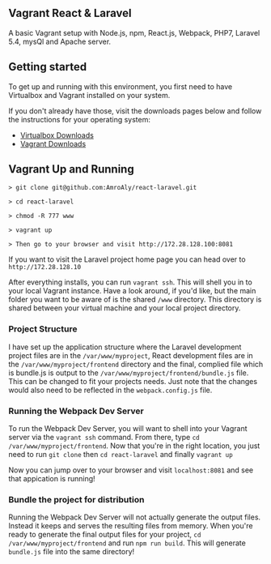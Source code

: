 ## Vagrant React & Laravel
A basic Vagrant setup with Node.js, npm, React.js, Webpack, PHP7, Laravel 5.4, mysQl and Apache server.

## Getting started

To get up and running with this environment, you first need to have Virtualbox and Vagrant installed on your system.


If you don't already have those, visit the downloads pages below and follow the instructions for your operating system:

* [Virtualbox Downloads](https://www.virtualbox.org/wiki/Downloads)
* [Vagrant Downloads](https://www.vagrantup.com/downloads.html)

## Vagrant Up and Running
```
> git clone git@github.com:AmroAly/react-laravel.git

> cd react-laravel

> chmod -R 777 www

> vagrant up

> Then go to your browser and visit http://172.28.128.100:8081
```
If you want to visit the Laravel project home page you can head over to `http://172.28.128.10`

After everything installs, you can run `vagrant ssh`. This will shell you in to your local Vagrant instance. Have a look around, if you'd like, but the main folder you want to be aware of is the shared `/www` directory. This directory is shared between your virtual machine and your local project directory.

### Project Structure

I have set up the application structure where the Laravel development project files are in the `/var/www/myproject`, React development files are in the `/var/www/myproject/frontend` directory and the final, complied file which is bundle.js is output to the `/var/www/myproject/frontend/bundle.js` file. This can be changed to fit your projects needs. Just note that the changes would also need to be reflected in the `webpack.config.js` file.

### Running the Webpack Dev Server

To run the Webpack Dev Server, you will want to shell into your Vagrant server via the `vagrant ssh` command. From there, type `cd /var/www/myproject/frontend`. Now that you're in the right location, you just need to run `git clone` then `cd react-laravel` and finally `vagrant up`

Now you can jump over to your browser and visit `localhost:8081` and see that appication is running!

### Bundle the project for distribution

Running the Webpack Dev Server will not actually generate the output files. Instead it keeps and serves the resulting files from memory. When you're ready to generate the final output files for your project, `cd /var/www/myproject/frontend` and run `npm run build`. This will generate `bundle.js` file into the same directory!
